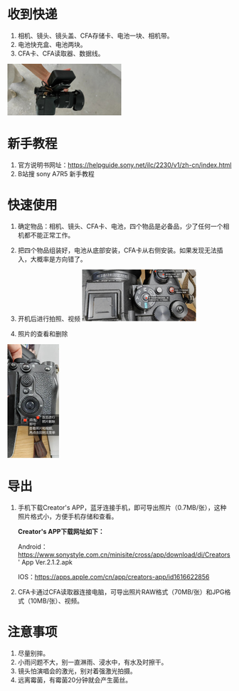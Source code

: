 # 收到快递
1. 相机、镜头、镜头盖、CFA存储卡、电池一块、相机带。
2. 电池快充盒、电池两块。
3. CFA卡、CFA读取器、数据线。

<img src="..\picture\相机借用说明_收到物品快照.png" alt="收到物品快照" style="zoom:25%;" />



# 新手教程

1. 官方说明书网址：https://helpguide.sony.net/ilc/2230/v1/zh-cn/index.html
2. B站搜 sony A7R5 新手教程



# 快速使用

1. 确定物品：相机、镜头、CFA卡、电池，四个物品是必备品，少了任何一个相机都不能正常工作。

2. 把四个物品组装好，电池从底部安装，CFA卡从右侧安装。如果发现无法插入，大概率是方向错了。

3. 开机后进行拍照、视频
    <img src="..\picture\相机借用说明_相机_顶部.jpg" alt="收到物品快照" style="zoom:25%;" />

4. 照片的查看和删除
 <img src="..\picture\相机借用说明_相机_背面.jpg" alt="收到物品快照" style="zoom:25%;" />



# 导出

1. 手机下载Creator's APP，蓝牙连接手机，即可导出照片（0.7MB/张），这种照片格式小，方便手机存储和查看。

   **Creator's APP下载网址如下：**

   Android：https://www.sonystyle.com.cn/minisite/cross/app/download/di/Creators' App Ver.2.1.2.apk

   IOS：https://apps.apple.com/cn/app/creators-app/id1616622856
2. CFA卡通过CFA读取器连接电脑，可导出照片RAW格式（70MB/张）和JPG格式（10MB/张）、视频。



# 注意事项

1. 尽量别摔。
2. 小雨问题不大，别一直淋雨、浸水中，有水及时擦干。
3. 镜头怕演唱会的激光，别对着强激光拍摄。
4. 远离霉菌，有霉菌20分钟就会产生菌丝。